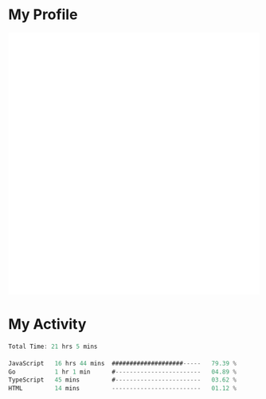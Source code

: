 # My Profile
<img src="https://raw.githubusercontent.com/akmallxx/akmallxx/2f2d024a644949a61dbc923da84b9875860856d3/github-metrics.svg"/>

# My Activity
<!--START_SECTION:waka-->

```rust
Total Time: 21 hrs 5 mins

JavaScript   16 hrs 44 mins  ####################-----   79.39 %
Go           1 hr 1 min      #------------------------   04.89 %
TypeScript   45 mins         #------------------------   03.62 %
HTML         14 mins         -------------------------   01.12 %
```

<!--END_SECTION:waka-->
